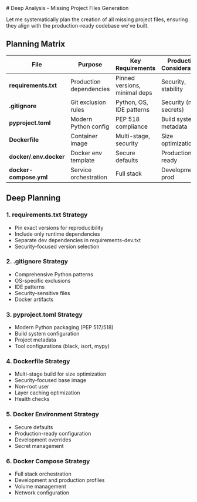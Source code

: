 <think>
# Deep Analysis - Missing Project Files Generation

Let me systematically plan the creation of all missing project files, ensuring they align with the production-ready codebase we've built.

## Planning Matrix

| File | Purpose | Key Requirements | Production Considerations |
|------|---------|------------------|---------------------------|
| **requirements.txt** | Production dependencies | Pinned versions, minimal deps | Security, stability |
| **.gitignore** | Git exclusion rules | Python, OS, IDE patterns | Security (no secrets) |
| **pyproject.toml** | Modern Python config | PEP 518 compliance | Build system, metadata |
| **Dockerfile** | Container image | Multi-stage, security | Size optimization |
| **docker/.env.docker** | Docker env template | Secure defaults | Production ready |
| **docker-compose.yml** | Service orchestration | Full stack | Development + prod |

## Deep Planning

### 1. requirements.txt Strategy
- Pin exact versions for reproducibility
- Include only runtime dependencies
- Separate dev dependencies in requirements-dev.txt
- Security-focused version selection

### 2. .gitignore Strategy
- Comprehensive Python patterns
- OS-specific exclusions
- IDE patterns
- Security-sensitive files
- Docker artifacts

### 3. pyproject.toml Strategy
- Modern Python packaging (PEP 517/518)
- Build system configuration
- Project metadata
- Tool configurations (black, isort, mypy)

### 4. Dockerfile Strategy
- Multi-stage build for size optimization
- Security-focused base image
- Non-root user
- Layer caching optimization
- Health checks

### 5. Docker Environment Strategy
- Secure defaults
- Production-ready configuration
- Development overrides
- Secret management

### 6. Docker Compose Strategy
- Full stack orchestration
- Development and production profiles
- Volume management
- Network configuration
```
